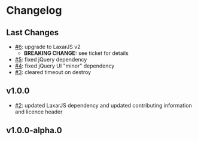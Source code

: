 # Changelog

## Last Changes

- [#6](https://github.com/LaxarJS/ax-accordion-control/issues/6): upgrade to LaxarJS v2
    + **BREAKING CHANGE:** see ticket for details
- [#5](https://github.com/LaxarJS/ax-accordion-control/issues/5): fixed jQuery dependency
- [#4](https://github.com/LaxarJS/ax-accordion-control/issues/4): fixed jQuery UI "minor" dependency
- [#3](https://github.com/LaxarJS/ax-accordion-control/issues/3): cleared timeout on destroy


## v1.0.0

- [#2](https://github.com/LaxarJS/ax-accordion-control/issues/2): updated LaxarJS dependency and updated contributing information and licence header


## v1.0.0-alpha.0
